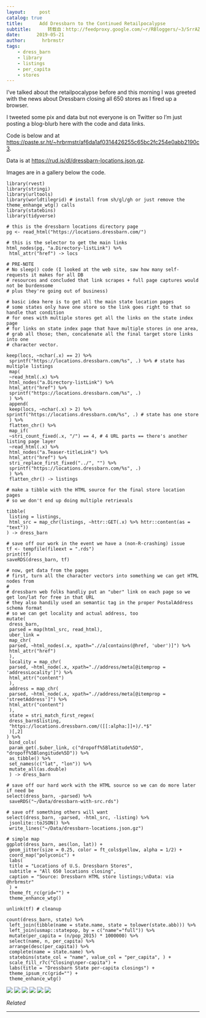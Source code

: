 ```yaml
---
layout:     post
catalog: true
title:      Add Dressbarn to the Continued Retailpocalypse
subtitle:      转载自：http://feedproxy.google.com/~r/RBloggers/~3/SrrAZ0rmG7s/
date:      2019-05-21
author:      hrbrmstr
tags:
    - dress_barn
    - library
    - listings
    - per_capita
    - stores
---
```






I’ve talked about the retailpocalypse before and this morning I was greeted with the news about Dressbarn closing all 650 stores as I fired up a browser.

I tweeted some pix and data but not everyone is on Twitter so I’m just posting a blog-blurb here with the code and data links.

Code is below and at https://paste.sr.ht/~hrbrmstr/af6da1af0314426255c65bc2fc254e0abb2190c3.

Data is at https://rud.is/dl/dressbarn-locations.json.gz.

Images are in a gallery below the code.

```
library(rvest)
library(stringi)
library(urltools)
library(worldtilegrid) # install from sh/gl/gh or just remove the theme_enhange_wtg() calls
library(statebins)
library(tidyverse)

# this is the dressbarn locations directory page
pg <- read_html("https://locations.dressbarn.com/")

# this is the selector to get the main links
html_nodes(pg, "a.Directory-listLink") %>% 
 html_attr("href") -> locs

# PRE-NOTE
# No sleep() code (I looked at the web site, saw how many self-requests it makes for all DB
# resources and concluded that link scrapes + full page captures would not be burdensome
# plus they're going out of business)

# basic idea here is to get all the main state location pages
# some states only have one store so the link goes right to that so handle that condition
# for ones with multiple stores get all the links on the state index page
# for links on state index page that have multiple stores in one area,
# grab all those; then, concatenate all the final target store links into one 
# character vector.

keep(locs, ~nchar(.x) == 2) %>% 
 sprintf("https://locations.dressbarn.com/%s", .) %>% # state has multiple listings
 map(
 ~read_html(.x) %>% 
 html_nodes("a.Directory-listLink") %>% 
 html_attr("href") %>% 
 sprintf("https://locations.dressbarn.com/%s", .)
 ) %>% 
 append(
 keep(locs, ~nchar(.x) > 2) %>% sprintf("https://locations.dressbarn.com/%s", .) # state has one store
 ) %>% 
 flatten_chr() %>% 
 map_if(
 ~stri_count_fixed(.x, "/") == 4, # 4 URL parts == there's another listing page layer
 ~read_html(.x) %>% 
 html_nodes("a.Teaser-titleLink") %>% 
 html_attr("href") %>% 
 stri_replace_first_fixed("../", "") %>% 
 sprintf("https://locations.dressbarn.com/%s", .)
 ) %>% 
 flatten_chr() -> listings

# make a tibble with the HTML source for the final store location pages
# so we don't end up doing multiple retrievals

tibble(
 listing = listings,
 html_src = map_chr(listings, ~httr::GET(.x) %>% httr::content(as = "text"))
) -> dress_barn

# save off our work in the event we have a (non-R-crashing) issue
tf <- tempfile(fileext = ".rds")
print(tf)
saveRDS(dress_barn, tf) 

# now, get data from the pages
# first, turn all the character vectors into something we can get HTML nodes from
#
# dressbarn web folks handliy put an "uber" link on each page so we get lon/lat for free in that URL
# they also handily used an semantic tag in the proper PostalAddress schema format
# so we can get locality and actual address, too
mutate(
 dress_barn,
 parsed = map(html_src, read_html),
 uber_link = 
 map_chr(
 parsed, ~html_nodes(.x, xpath=".//a[contains(@href, 'uber')]") %>% 
 html_attr("href") 
 ), 
 locality = map_chr(
 parsed, ~html_node(.x, xpath=".//address/meta[@itemprop = 'addressLocality']") %>% 
 html_attr("content")
 ),
 address = map_chr(
 parsed, ~html_node(.x, xpath=".//address/meta[@itemprop = 'streetAddress']") %>% 
 html_attr("content")
 ),
 state = stri_match_first_regex(
 dress_barn$listing, 
 "https://locations.dressbarn.com/([[:alpha:]]+)/.*$"
 )[,2]
) %>% 
 bind_cols(
 param_get(.$uber_link, c("dropoff%5Blatitude%5D", "dropoff%5Blongitude%5D")) %>% 
 as_tibble() %>% 
 set_names(c("lat", "lon")) %>%
 mutate_all(as.double)
 ) -> dress_barn

# save off our hard work with the HTML source so we can do more later if need be
select(dress_barn, -parsed) %>% 
 saveRDS("~/Data/dressbarn-with-src.rds")

# save off something others will want
select(dress_barn, -parsed, -html_src, -listing) %>% 
 jsonlite::toJSON() %>% 
 write_lines("~/Data/dressbarn-locations.json.gz")

# simple map
ggplot(dress_barn, aes(lon, lat)) + 
 geom_jitter(size = 0.25, color = ft_cols$yellow, alpha = 1/2) +
 coord_map("polyconic") +
 labs(
 title = "Locations of U.S. Dressbarn Stores",
 subtitle = "All 650 locations closing",
 caption = "Source: Dressbarn HTML store listings;\nData: via @hrbrmstr"
 ) +
 theme_ft_rc(grid="") +
 theme_enhance_wtg()

unlink(tf) # cleanup 

count(dress_barn, state) %>% 
 left_join(tibble(name = state.name, state = tolower(state.abb))) %>% 
 left_join(usmap::statepop, by = c("name"="full")) %>% 
 mutate(per_capita = (n/pop_2015) * 1000000) %>% 
 select(name, n, per_capita) %>% 
 arrange(desc(per_capita)) %>% 
 complete(name = state.name) %>% 
 statebins(state_col = "name", value_col = "per_capita", ) +
 scale_fill_r7c("Closing\nper-capita") +
 labs(title = "Dressbarn State per-capita closings") +
 theme_ipsum_rc(grid="") +
 theme_enhance_wtg()

```

![](https://i2.wp.com/rud.is/b/wp-content/uploads/2019/05/dressbarn-closings-map.png?fit=150%2C103&ssl=1)
![](https://i2.wp.com/rud.is/b/wp-content/uploads/2019/05/dressbarn-closings-map.png?fit=150%2C103&ssl=1)
![](https://i1.wp.com/rud.is/b/wp-content/uploads/2019/05/dressbarn-per-capita-heatmap.png?fit=150%2C106&ssl=1)
![](https://i1.wp.com/rud.is/b/wp-content/uploads/2019/05/dressbarn-per-capita-heatmap.png?fit=150%2C106&ssl=1)
![](https://i0.wp.com/rud.is/b/wp-content/uploads/2019/05/dressbarn-top-10-per-capita.png?fit=127%2C150&ssl=1)
![](https://i0.wp.com/rud.is/b/wp-content/uploads/2019/05/dressbarn-top-10-per-capita.png?fit=127%2C150&ssl=1)



*Related*








---
